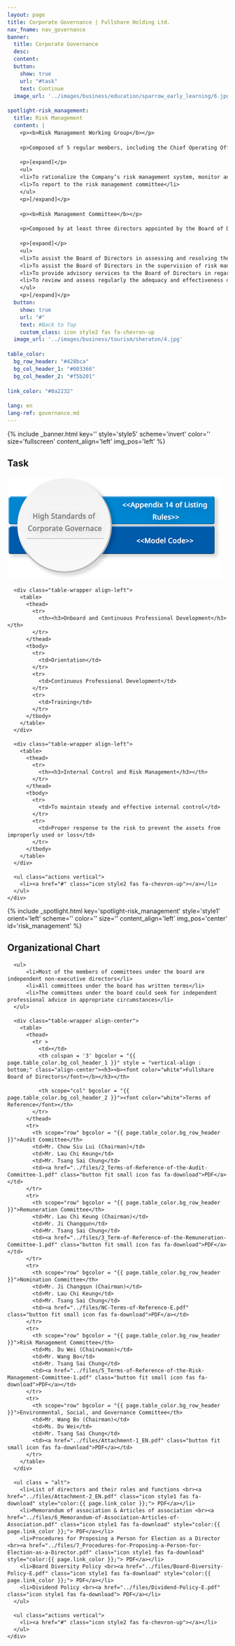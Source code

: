 ```yaml
---
layout: page
title: Corporate Governance | Fullshare Holding Ltd.
nav_fname: nav_governance
banner:
  title: Corporate Governance
  desc:
  content:
  button:
    show: true
    url: "#task"
    text: Continue
  image_url: '../images/business/education/sparrow_early_learning/6.jpg'

spotlight-risk_management:
  title: Risk Management
  content: |
    <p><b>Risk Management Working Group</b></p>

    <p>Composed of 5 regular members, including the Chief Operating Officer and one member from the Company’s Finance Department, Legal Department, Human Resources Department and Internal Audit Department, respectively. Chaired by the Company’s Chief Operating Officer who is in charge of risk management.</p>

    <p>[expand]</p>
    <ul>
    <li>To rationalize the Company’s risk management system, monitor and inspect daily operations</li>
    <li>To report to the risk management committee</li>
    </ul>
    <p>[/expand]</p>

    <p><b>Risk Management Committee</b></p>

    <p>Composed by at least three directors appointed by the Board of Directors of the Company. The committee can invite other persons (including directors, senior management and external advisors) to attend the meeting.</p>

    <p>[expand]</p>
    <ul>
    <li>To assist the Board of Directors in assessing and resolving the characteristics and level of risk they are willing to bear while achieving strategic goals</li>
    <li>To assist the Board of Directors in the supervision of risk management and the design, implementation and oversight of internal monitoring system</li>
    <li>To provide advisory services to the Board of Directors in regard to the Company’s risk-related issues</li>
    <li>To review and assess regularly the adequacy and effectiveness of the Company’s risk management framework, internal control systems and risk management policies, procedures and systems</li>
    </ul>
    <p>[/expand]</p>
  button:
    show: true
    url: "#"
    text: #Back to Top
    custom_class: icon style2 fas fa-chevron-up
  image_url: '../images/business/tourism/sheraton/4.jpg'

table_color:
  bg_row_header: "#428bca"
  bg_col_header_1: "#003366"
  bg_col_header_2: "#f5b201"

link_color: "#0a2232"

lang: en
lang-ref: governance.md
---
```

<!-- Welcome Banner -->
{% include _banner.html key='' style='style5' scheme='invert' color='' size='fullscreen' content_align='left' img_pos='left' %}

<!-- Task -->
<!-- Wrapper -->
<section class="wrapper style2 align-center" id = "task">
    <div class="inner medium">
      <h2>Task</h2>
      <span><img src="../images/corp_gov.png" /></span>

      <div class="table-wrapper align-left">
        <table>
          <thead>
            <tr>
              <th><h3>Onboard and Continuous Professional Development</h3></th>
            </tr>
          </thead>
          <tbody>
            <tr>
              <td>Orientation</td>
            </tr>
            <tr>
              <td>Continuous Professional Development</td>
            </tr>
            <tr>
              <td>Training</td>
            </tr>
          </tbody>
        </table>
      </div>

      <div class="table-wrapper align-left">
        <table>
          <thead>
            <tr>
              <th><h3>Internal Control and Risk Management</h3></th>
            </tr>
          </thead>
          <tbody>
            <tr>
              <td>To maintain steady and effective internal control</td>
            </tr>
            <tr>
              <td>Proper response to the risk to prevent the assets from improperly used or loss</td>
            </tr>
          </tbody>
        </table>
      </div>

      <ul class="actions vertical">
        <li><a href="#" class="icon style2 fas fa-chevron-up"></a></li>
      </ul>
    </div>
</section>

<!-- Risk Management -->
{% include _spotlight.html key='spotlight-risk_management' style='style1' orient='left' scheme='' color='' size='' content_align='left' img_pos='center' id='risk_management' %}

<!-- Organizational Chart -->
<!-- We need to make an include to generate a table here -->
<section class="wrapper style2 align-left" id = "org_chart">
    <div class="inner medium">
      <h2>Organizational Chart</h2>

      <ul>
          <li>Most of the members of committees under the board are independent non-executive directors</li>
          <li>All committees under the board has written terms</li>
          <li>The committees under the board could seek for independent professional advice in appropriate circumstances</li>
      </ul>

      <div class="table-wrapper align-center">
        <table>
          <thead>
            <tr >
              <td></td>
              <th colspan = '3' bgcolor = "{{ page.table_color.bg_col_header_1 }}" style = "vertical-align : bottom;" class="align-center"><h3><b><font color="white">Fullshare Board of Directors</font></b></h3></th>

              <th scope="col" bgcolor = "{{ page.table_color.bg_col_header_2 }}"><font color="white">Terms of Reference</font></th>
            </tr>
          </thead>
          <tr>
            <th scope="row" bgcolor = "{{ page.table_color.bg_row_header }}">Audit Committee</th>
            <td>Mr. Chow Siu Lui (Chairman)</td>
            <td>Mr. Lau Chi Keung</td>
            <td>Mr. Tsang Sai Chung</td>
            <td><a href="../files/2_Terms-of-Reference-of-the-Audit-Committee-1.pdf" class="button fit small icon fas fa-download">PDF</a></td>
          </tr>
          <tr>
            <th scope="row" bgcolor = "{{ page.table_color.bg_row_header }}">Remuneration Committee</th>
            <td>Mr. Lau Chi Keung (Chairman)</td>
            <td>Mr. Ji Changqun</td>
            <td>Mr. Tsang Sai Chung</td>
            <td><a href="../files/3_Term-of-Reference-of-the-Remuneration-Committee-1.pdf" class="button fit small icon fas fa-download">PDF</a></td>
          </tr>
          <tr>
            <th scope="row" bgcolor = "{{ page.table_color.bg_row_header }}">Nomination Committee</th>
            <td>Mr. Ji Changqun (Chairman)</td>
            <td>Mr. Lau Chi Keung</td>
            <td>Mr. Tsang Sai Chung</td>
            <td><a href="../files/NC-Terms-of-Reference-E.pdf" class="button fit small icon fas fa-download">PDF</a></td>
          </tr>
          <tr>
            <th scope="row" bgcolor = "{{ page.table_color.bg_row_header }}">Risk Management Committee</th>
            <td>Ms. Du Wei (Chairwoman)</td>
            <td>Mr. Wang Bo</td>
            <td>Mr. Tsang Sai Chung</td>
            <td><a href="../files/5_Terms-of-Reference-of-the-Risk-Management-Committee-1.pdf" class="button fit small icon fas fa-download">PDF</a></td>
          </tr>
          <tr>
            <th scope="row" bgcolor = "{{ page.table_color.bg_row_header }}">Environmental, Social, and Governance Committee</th>
            <td>Mr. Wang Bo (Chairman)</td>
            <td>Ms. Du Wei</td>
            <td>Mr. Tsang Sai Chung</td>
            <td><a href="../files/Attachment-1_EN.pdf" class="button fit small icon fas fa-download">PDF</a></td>
          </tr>
        </table>
      </div>

      <ul class = "alt">
        <li>List of directors and their roles and functions <br><a href="../files/Attachment-2_EN.pdf" class="icon style1 fas fa-download" style="color:{{ page.link_color }};"> PDF</a></li>
        <li>Memorandum of association & Articles of association <br><a href="../files/6_Memorandum-of-Association-Articles-of-Association.pdf" class="icon style1 fas fa-download" style="color:{{ page.link_color }};"> PDF</a></li>
        <li>Procedures for Proposing a Person for Election as a Director <br><a href="../files/7_Procedures-for-Proposing-a-Person-for-Election-as-a-Director.pdf" class="icon style1 fas fa-download" style="color:{{ page.link_color }};"> PDF</a></li>
        <li>Board Diversity Policy <br><a href="../files/Board-Diversity-Policy-E.pdf" class="icon style1 fas fa-download" style="color:{{ page.link_color }};"> PDF</a></li>
        <li>Dividend Policy <br><a href="../files/Dividend-Policy-E.pdf" class="icon style1 fas fa-download"> PDF</a></li>
      </ul>

      <ul class="actions vertical">
        <li><a href="#" class="icon style2 fas fa-chevron-up"></a></li>
      </ul>
    </div>
</section>
